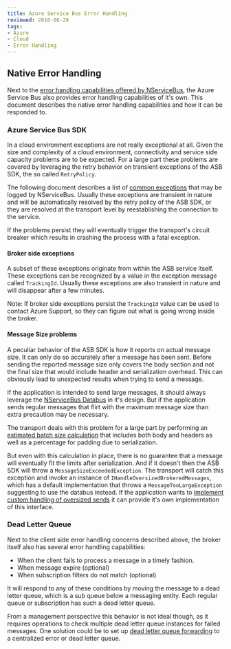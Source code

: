 ```yaml
---
title: Azure Service Bus Error Handling
reviewed: 2016-08-29
tags:
- Azure
- Cloud
- Error Handling
---
```


## Native Error Handling

Next to the [error handling capabilities offered by NServiceBus](/nservicebus/recoverability/configure-error-handling.md), the Azure Service Bus also provides error handling capabilities of it's own. This document describes the native error handling capabilities and how it can be responded to.

### Azure Service Bus SDK

In a cloud environment exceptions are not really exceptional at all. Given the size and complexity of a cloud environment, connectivity and service side capacity problems are to be expected. For a large part these problems are covered by leveraging the retry behavior on transient exceptions of the ASB SDK, the so called `RetryPolicy`.

The following document describes a list of [common exceptions](common-exceptions.md) that may be logged by NServiceBus. Usually these exceptions are transient in nature and will be automatically resolved by the retry policy of the ASB SDK, or they are resolved at the transport level by reestablishing the connection to the service.

If the problems persist they will eventually trigger the transport's circuit breaker which results in crashing the process with a fatal exception.

#### Broker side exceptions

A subset of these exceptions originate from within the ASB service itself. These exceptions can be recognized by a value in the exception message called `TrackingId`. Usually these exceptions are also transient in nature and will disappear after a few minutes. 

Note: If broker side exceptions persist the `TrackingId` value can be used to contact Azure Support, so they can figure out what is going wrong inside the broker.

#### Message Size problems

A peculiar behavior of the ASB SDK is how it reports on actual message size. It can only do so accurately after a message has been sent. Before sending the reported message size only covers the body section and not the final size that would include header and serialization overhead. This can obviously lead to unexpected results when trying to send a message.

If the application is intended to send large messages, it should always leverage the [NServiceBus Databus](/nservicebus/messaging/databus/) in it's design. But if the application sends regular messages that flirt with the maximum message size than extra precaution may be necessary.

The transport deals with this problem for a large part by performing an [estimated batch size calculation](batching.md#batching-messages-sent-from-a-handler-padding-and-estimated-batch-size-calculation) that includes both body and headers as well as a percentage for padding due to serialization. 

But even with this calculation in place, there is no guarantee that a message will eventually fit the limits after serialization. And if it doesn't then the ASB SDK will throw a `MessageSizeExceededException`. The transport will catch this exception and invoke an instance of `IHandleOversizedBrokeredMessages`, which has a default implementation that throws a `MessageTooLargeException` suggesting to use the databus instead. If the application wants to [implement custom handling of oversized sends](oversized-sends.md) it can provide it's own implementation of this interface.

### Dead Letter Queue

Next to the client side error handling concerns described above, the broker itself also has several error handling capabilities:
* When the client fails to process a message in a timely fashion.
* When message expire (optional)
* When subscription filters do not match (optional)

It will respond to any of these conditions by moving the message to a dead letter queue, which is a sub queue below a messaging entity. Each regular queue or subscription has such a dead letter queue.

From a management perspective this behavior is not ideal though, as it requires operations to check multiple dead letter queue instances for failed messages. One solution could be to set up [dead letter queue forwarding](dlq-forwarding.md) to a centralized error or dead letter queue.



